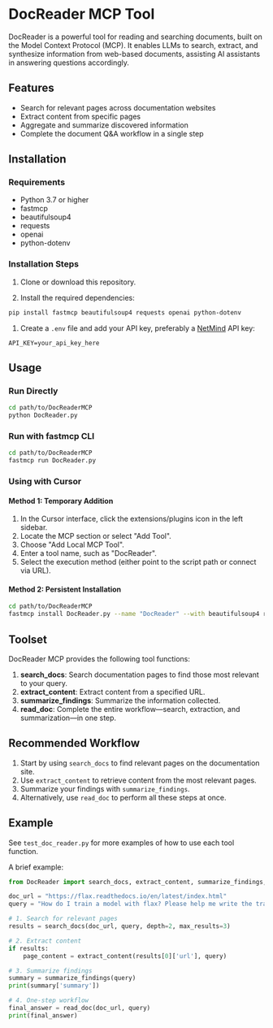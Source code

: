 # DocReader MCP Tool

DocReader is a powerful tool for reading and searching documents, built on the Model Context Protocol (MCP). It enables LLMs to search, extract, and synthesize information from web-based documents, assisting AI assistants in answering questions accordingly.

## Features

- Search for relevant pages across documentation websites
- Extract content from specific pages
- Aggregate and summarize discovered information
- Complete the document Q&A workflow in a single step

## Installation

### Requirements

- Python 3.7 or higher
- fastmcp
- beautifulsoup4
- requests
- openai
- python-dotenv

### Installation Steps

1. Clone or download this repository.

2. Install the required dependencies:

```bash
pip install fastmcp beautifulsoup4 requests openai python-dotenv
```

1. Create a `.env` file and add your API key, preferably a [NetMind](https://www.netmind.ai) API key:

```
API_KEY=your_api_key_here
```

## Usage

### Run Directly

```bash
cd path/to/DocReaderMCP
python DocReader.py
```

### Run with fastmcp CLI

```bash
cd path/to/DocReaderMCP
fastmcp run DocReader.py
```

### Using with Cursor

#### Method 1: Temporary Addition

1. In the Cursor interface, click the extensions/plugins icon in the left sidebar.
2. Locate the MCP section or select "Add Tool".
3. Choose "Add Local MCP Tool".
4. Enter a tool name, such as "DocReader".
5. Select the execution method (either point to the script path or connect via URL).

#### Method 2: Persistent Installation

```bash
cd path/to/DocReaderMCP
fastmcp install DocReader.py --name "DocReader" --with beautifulsoup4 requests openai python-dotenv
```

## Toolset

DocReader MCP provides the following tool functions:

1. **search_docs**: Search documentation pages to find those most relevant to your query.
2. **extract_content**: Extract content from a specified URL.
3. **summarize_findings**: Summarize the information collected.
4. **read_doc**: Complete the entire workflow—search, extraction, and summarization—in one step.


## Recommended Workflow

1. Start by using `search_docs` to find relevant pages on the documentation site.
2. Use `extract_content` to retrieve content from the most relevant pages.
3. Summarize your findings with `summarize_findings`.
4. Alternatively, use `read_doc` to perform all these steps at once.

## Example

See `test_doc_reader.py` for more examples of how to use each tool function.

A brief example:

```python
from DocReader import search_docs, extract_content, summarize_findings, read_doc

doc_url = "https://flax.readthedocs.io/en/latest/index.html"
query = "How do I train a model with flax? Please help me write the training code and the inference code after training."

# 1. Search for relevant pages
results = search_docs(doc_url, query, depth=2, max_results=3)

# 2. Extract content
if results:
    page_content = extract_content(results[0]['url'], query)

# 3. Summarize findings
summary = summarize_findings(query)
print(summary['summary'])

# 4. One-step workflow
final_answer = read_doc(doc_url, query)
print(final_answer)
```